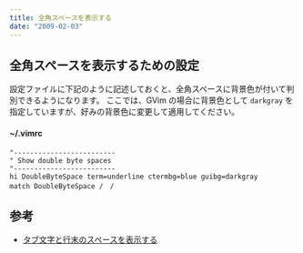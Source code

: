 ```yaml
---
title: 全角スペースを表示する
date: "2009-02-03"
---
```


全角スペースを表示するための設定
----

設定ファイルに下記のように記述しておくと、全角スペースに背景色が付いて判別できるようになります。
ここでは、GVim の場合に背景色として `darkgray` を指定していますが、好みの背景色に変更して適用してください。

#### ~/.vimrc

~~~ vim
"-------------------------
" Show double byte spaces
"-------------------------
hi DoubleByteSpace term=underline ctermbg=blue guibg=darkgray
match DoubleByteSpace /　/
~~~

参考
----

* [タブ文字と行末のスペースを表示する](show-space.html)

